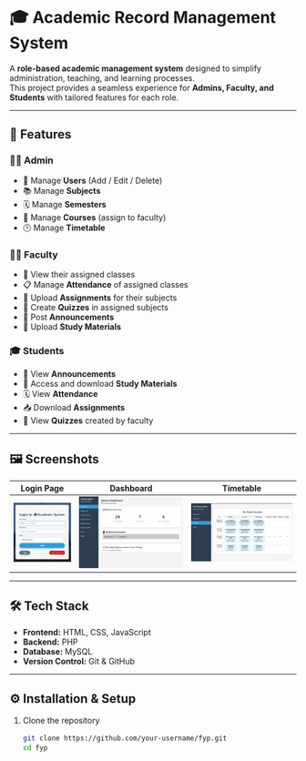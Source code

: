 # 🎓 Academic Record Management System  

A **role-based academic management system** designed to simplify administration, teaching, and learning processes.  
This project provides a seamless experience for **Admins, Faculty, and Students** with tailored features for each role.  

---

## 🚀 Features  

### 👨‍💼 Admin  
- 🔑 Manage **Users** (Add / Edit / Delete)  
- 📚 Manage **Subjects**  
- 🗓️ Manage **Semesters**  
- 📖 Manage **Courses** (assign to faculty)  
- 🕒 Manage **Timetable**  

### 👨‍🏫 Faculty  
- 👀 View their assigned classes  
- 📋 Manage **Attendance** of assigned classes  
- 📂 Upload **Assignments** for their subjects  
- 📝 Create **Quizzes** in assigned subjects  
- 📢 Post **Announcements**  
- 📑 Upload **Study Materials**  

### 🎓 Students  
- 📢 View **Announcements**  
- 📑 Access and download **Study Materials**  
- 🗓️ View **Attendance**  
- 📥 Download **Assignments**  
- 📝 View **Quizzes** created by faculty  

---

## 🖼️ Screenshots  


| Login Page | Dashboard | Timetable |  
|------------|-----------|-----------|  
| ![Login](screenshots/login.png) | ![Dashboard](screenshots/dashboard.png) | ![Timetable](screenshots/timetable.png) |  

---

## 🛠️ Tech Stack  

- **Frontend:** HTML, CSS, JavaScript  
- **Backend:** PHP  
- **Database:** MySQL  
- **Version Control:** Git & GitHub  

---

## ⚙️ Installation & Setup  

1. Clone the repository  
   ```bash
   git clone https://github.com/your-username/fyp.git
   cd fyp
